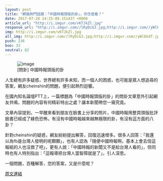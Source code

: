 ```yaml
---
layout: post
title: "網路熱門話題：「中國時報頭版的卦」，你怎麼看？"
date: 2017-07-28 14:25:09.151437 +0800
article_url: "http://i.imgur.com/vKTJkZl.jpg"
response_url: "http://i.imgur.com//lRyDiGJ.jpg;http://i.imgur.com//yWlEkdf.jpg"
img: http://i.imgur.com/vKTJkZl.jpg
all_img: http://i.imgur.com//lRyDiGJ.jpg;http://i.imgur.com//yWlEkdf.jpg
push: 236
boo: 33
neutral: 82
---
```


<figure>
<img src="http://i.imgur.com/vKTJkZl.jpg" alt="image">
<figcaption>
[問卦] 中國時報頭版的卦
</figcaption>
</figure>



人生總有許多疑惑，世界總有許多未知，而一個人的困惑，也可能是眾人想追尋的答案，網友cheinshin的問題，便引起熱烈迴響。

在國內知名論壇PTT上，一篇標題為「中國時報頭版的卦」的問卦文章意外引起網友共鳴，問題的內容有何精彩特出之處？讓本新聞帶您一窺究竟。

文章內容提到，一早醒來看到朋友在臉書上分享的照片，中國時報用整頁頭版批評臉書已經成了綠色恐怖，有沒有中國時報越來越無極限的卦，有沒有這方面的八卦？

針對cheinshin的疑惑，網友紛紛提出解答，回復迅速增多。很多人回答：「我還以為fb是台灣人發明的呢顆顆」，也有人認為「隨便中國時報啊，基本上會去信這報紙的人也沒救了吧」，更有人說：「中國時報的新聞又不是給台灣人看的」，但同時也有人特別指出：「這報導把台灣人當智障就是了」，引人深思。

一個問題，百種解答，您的答案，又是什麼呢？

<a href = "https://www.ptt.cc/bbs/Gossiping/M.1501202465.A.B83.html">原文連結</a>


